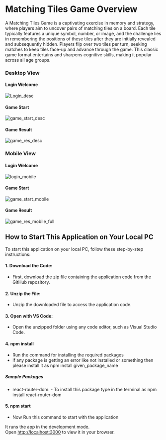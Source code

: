 # Matching Tiles Game Overview

A Matching Tiles Game is a captivating exercise in memory and strategy, where players aim to uncover pairs of matching tiles on a board. Each tile typically features a unique symbol, number, or image, and the challenge lies in remembering the positions of these tiles after they are initially revealed and subsequently hidden. Players flip over two tiles per turn, seeking matches to keep tiles face-up and advance through the game. This classic game format entertains and sharpens cognitive skills, making it popular across all age groups.


### Desktop View

#### Login Welcome
![Login_desc](https://github.com/rakesh4902/todos-task-claimzippy-assignment-/assets/83058036/29e7f31e-9484-46cb-894b-9f785082c41d)

#### Game Start
![game_start_desc](https://github.com/rakesh4902/todos-task-claimzippy-assignment-/assets/83058036/21787505-c986-4b55-beb5-4d2ece9724a3)

#### Game Result
![game_res_desc](https://github.com/rakesh4902/todos-task-claimzippy-assignment-/assets/83058036/65781f0f-25db-4682-9d38-c2a2d05acc0f)


### Mobile View

#### Login Welcome
![login_mobile](https://github.com/rakesh4902/todos-task-claimzippy-assignment-/assets/83058036/bcd4e67e-3ea0-457e-bc95-1b9bb952dd84)

#### Game Start
![game_start_mobile](https://github.com/rakesh4902/todos-task-claimzippy-assignment-/assets/83058036/55aef751-1219-4183-8111-a8584f00cb6b)

#### Game Result
![game_res_mobile_full](https://github.com/rakesh4902/todos-task-claimzippy-assignment-/assets/83058036/223be47f-2415-4fc2-bdec-a982b0f9c9d9)


## How to Start This Application on Your Local PC

To start this application on your local PC, follow these step-by-step instructions:

#### 1. Download the Code:
- First, download the zip file containing the application code from the GitHub repository.

#### 2. Unzip the File:
- Unzip the downloaded file to access the application code.

#### 3. Open with VS Code:
- Open the unzipped folder using any code editor, such as Visual Studio Code.

#### 4. npm install
- Run the command for installing the required packages
- if any package is getting an error like not installed or something then please install it as npm install given_package_name
##### Sample Packages 
- react-router-dom: - To install this package type in the terminal as npm install react-router-dom
  
#### 5. npm start
- Now Run this command to start with the application

It runs the app in the development mode.\
Open [http://localhost:3000](http://localhost:3000) to view it in your browser.

